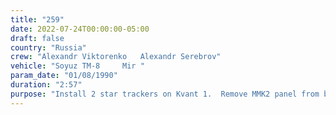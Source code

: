 ```yaml
---
title: "259"
date: 2022-07-24T00:00:00-05:00
draft: false
country: "Russia"
crew: "Alexandr Viktorenko   Alexandr Serebrov"
vehicle: "Soyuz TM-8     Mir "
param_date: "01/08/1990"
duration: "2:57"
purpose: "Install 2 star trackers on Kvant 1.  Remove MMK2 panel from base block"
---
```


